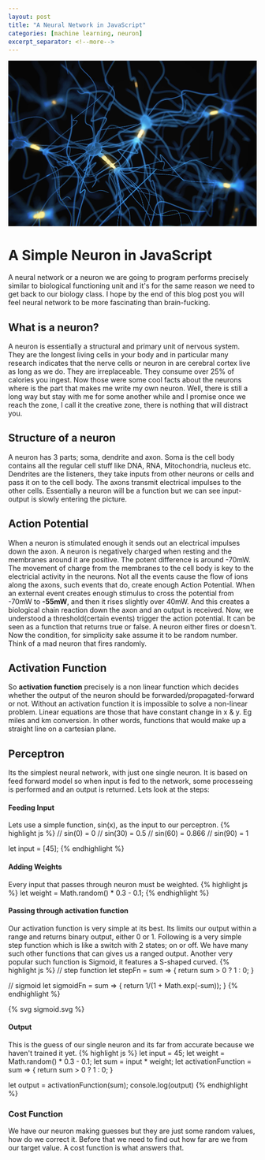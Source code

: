 ```yaml
---
layout: post
title: "A Neural Network in JavaScript"
categories: [machine learning, neuron]
excerpt_separator: <!--more-->
---
```


![image tooltip here](/public/neuron.jpg)
<!--more-->

# A Simple Neuron in JavaScript 


A neural network or a neuron we are going to program performs precisely similar to biological functioning unit and it's for the same reason we need to get back to our biology class. I hope by the end of this blog post you will feel neural network to be more fascinating than brain-fucking.

## What is a neuron?
A neuron is essentially a structural and primary unit of nervous system. They are the longest living cells in your body and in particular many research indicates that the nerve cells or neuron in are cerebral cortex live as long as we do. They are irreplaceable. They consume over 25% of calories you ingest.
Now those were some cool facts about the neurons where is the part that makes me write my own neuron. Well, there is still a long way but stay with me for some another while and I promise once we reach the zone, I call it the creative zone, there is nothing that will distract you.

## Structure of a neuron
A neuron has 3 parts; soma, dendrite and axon. Soma is the cell body contains all the regular cell stuff like DNA, RNA, Mitochondria, nucleus etc. Dendrites are the listeners, they take inputs from other neurons or cells and pass it on to the cell body. The axons transmit electrical impulses to the other cells. Essentially a neuron will be a function but we can see input-output is slowly entering the picture. 

## Action Potential
When a neuron is stimulated enough it sends out an electrical impulses down the axon. A neuron is negatively charged when resting and the membranes around it are positive. The potent difference is around -70mW. The movement of charge from the membranes to the cell body is key to the electricial activity in the neurons. Not all the events cause the flow of ions along the axons, such events that do, create enough Action Potential. When an external event creates enough stimulus to cross the potential from -70mW to **-55mW**, and then it rises slightly over 40mW. And this creates a biological chain reaction down the axon and an output is received. 
Now, we understood a threshold(certain events) trigger the action potential. It can be seen as a function that returns true or false. A neuron either fires or doesn't. Now the condition, for simplicity sake assume it to be random number. Think of a mad neuron that fires randomly.


## Activation Function

So **activation function** precisely is a non linear function which decides whether the output of the neuron should be forwarded/propagated-forward or not. Without an activation function it is impossible to solve a non-linear problem.
Linear equations are those that have constant change in x & y. Eg miles and km conversion. In other words, functions that would make up a straight line on a cartesian plane.

## Perceptron
Its the simplest neural network, with just one single neuron. It is based on feed forward model so when input is fed to the network, some processeing is performed and an output is returned. Lets look at the steps: 
#### Feeding Input 
Lets use a simple function, sin(x), as the input to our perceptron.
{% highlight js %}
// sin(0) = 0
// sin(30) = 0.5
// sin(60) = 0.866
// sin(90) = 1

let input = [45];
{% endhighlight %}

#### Adding Weights
Every input that passes through neuron must be weighted. 
{% highlight js %}
let weight = Math.random() * 0.3 - 0.1;
{% endhighlight %}

#### Passing through activation function
Our activation function is very simple at its best. Its limits our output within a range and returns binary output, either 0 or 1. Following is a very simple step function which is like a switch with 2 states; on or off. We have many such other functions that can gives us a ranged output. Another very popular such function is Sigmoid, it features a S-shaped curved.
{% highlight js %}
// step function
let stepFn = sum => {
	return sum > 0 ? 1 : 0;
}

// sigmoid
let sigmoidFn = sum => {
	return 1/(1 + Math.exp(-sum));
}
{% endhighlight %}

{% svg sigmoid.svg %}


#### Output
This is the guess of our single neuron and its far from accurate because we haven't trained it yet.
{% highlight js %}
let input = 45;
let weight = Math.random() * 0.3 - 0.1;
let sum = input * weight;
let activationFunction = sum => {
	return sum > 0 ? 1 : 0;
}

let output = activationFunction(sum);
console.log(output)
{% endhighlight %}

### Cost Function
We have our neuron making guesses but they are just some random values, how do we correct it. Before that we need to find out how far are we from our target value. A cost function is what answers that. 